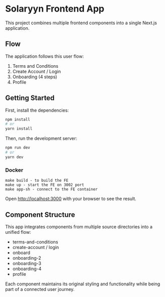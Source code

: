 # Solaryyn Frontend App

This project combines multiple frontend components into a single Next.js application.

## Flow

The application follows this user flow:

1. Terms and Conditions
2. Create Account / Login
3. Onboarding (4 steps)
4. Profile

## Getting Started

First, install the dependencies:

```bash
npm install
# or
yarn install
```

Then, run the development server:

```bash
npm run dev
# or
yarn dev
```

### Docker

```
make build - to build the FE
make up - start the FE on 3002 port
make app-sh - connect to the FE container
```

Open [http://localhost:3000](http://localhost:3000) with your browser to see the result.

## Component Structure

This app integrates components from multiple source directories into a unified flow:

- terms-and-conditions
- create-account / login
- onboard
- onboarding-2
- onboarding-3
- onboarding-4
- profile

Each component maintains its original styling and functionality while being part of a connected user journey.
